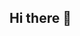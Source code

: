 ## Hi there 👋

<!--
**ChrisB1099/ChrisB1099** is a ✨ _special_ ✨ repository because its `README.md` (this file) appears on your GitHub profile.

Here are some ideas to get you started:

- 🔭 I’m currently working on ...
- 🌱 I’m currently learning JavaScript, HTML, CSS
- 🤔 I’m looking for help with Strucure
- 💬 Ask me about Tennis
- 📫 How to reach me: via email or my twitter
- 😄 Pronouns: He/HIm
- ⚡ Fun fact: I grew up a two sport athlete 
-->
